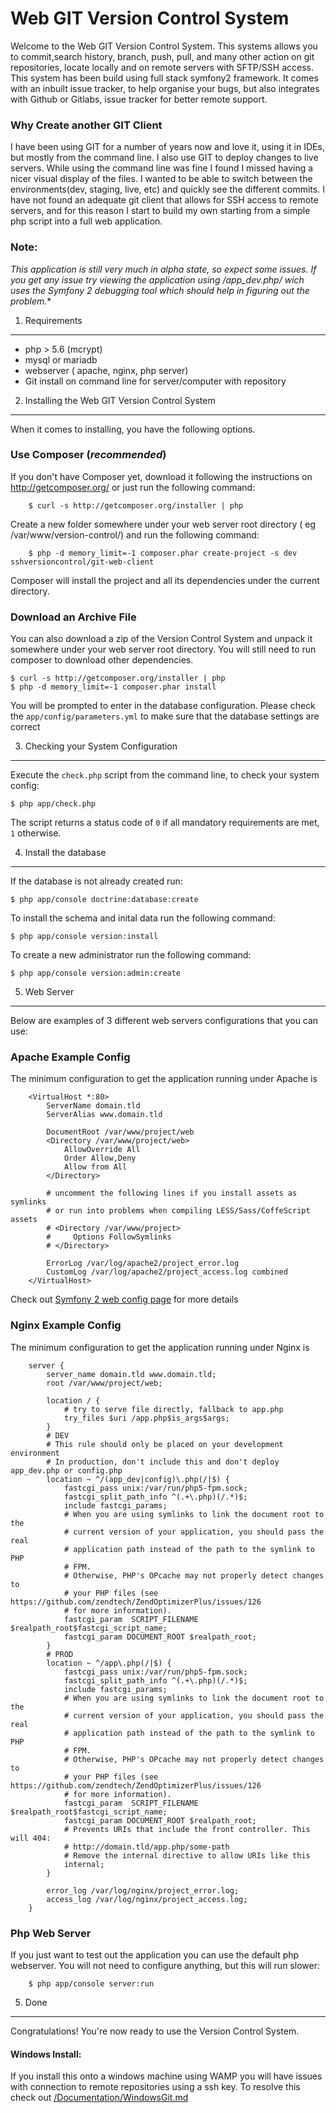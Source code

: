 Web GIT Version Control System
========================

Welcome to the Web GIT Version Control System. This systems allows you to commit,search history,
branch, push, pull, and many other action on git repositories, locate locally and on remote servers with 
SFTP/SSH access. This system has been build using full stack symfony2 framework. It comes with an inbuilt issue tracker, to help organise your bugs, but also integrates with
Github or Gitlabs, issue tracker for better remote support.


### Why Create another GIT Client
I have been using GIT for a number of years now and love it, using it in IDEs, but mostly from the command line.
I also use GIT to deploy changes to live servers. While using the command line was 
fine I found I missed having a nicer visual display of the files. I wanted to be able to switch between the environments(dev, staging, live, etc) 
and quickly see the different commits. I have not found an adequate git client that allows for SSH access to remote servers,
and for this reason I start to build my own starting from a simple php script into a full web application.

### Note:
**This application is still very much in alpha state, so expect some issues. If you get any issue try viewing the application
using /app_dev.php/* wich uses the Symfony 2 debugging tool which should help in figuring out the problem.**  
     
1) Requirements
----------------------------------
* php > 5.6 (mcrypt)
* mysql or mariadb
* webserver ( apache, nginx, php server)
* Git install on command line for server/computer with repository

2) Installing the Web GIT Version Control System
----------------------------------

When it comes to installing, you have the
following options.

### Use Composer (*recommended*)

If you don't have Composer yet, download it following the instructions on
http://getcomposer.org/ or just run the following command:
```
    $ curl -s http://getcomposer.org/installer | php
```
Create a new folder somewhere under your web server root directory ( eg /var/www/version-control/) and run the following command:
```
    $ php -d memory_limit=-1 composer.phar create-project -s dev sshversioncontrol/git-web-client 
```
Composer will install the project and all its dependencies under the current directory.

### Download an Archive File

You can also download a zip of the Version Control
System and unpack it somewhere under your web server root directory. You will still need to run composer to download other dependencies.

    $ curl -s http://getcomposer.org/installer | php
    $ php -d memory_limit=-1 composer.phar install


You will be prompted to enter in the database configuration.
Please check the `app/config/parameters.yml` to make sure that the database settings are correct

3) Checking your System Configuration
-------------------------------------

Execute the `check.php` script from the command line, to check your system config:

    $ php app/check.php

The script returns a status code of `0` if all mandatory requirements are met,
`1` otherwise.

4) Install the database
--------------------------------
If the database is not already created run:

    $ php app/console doctrine:database:create
    
To install the schema and inital data run the following command:

    $ php app/console version:install

To create a new administrator run the following command:

    $ php app/console version:admin:create

5) Web Server
--------------------------------
Below are examples of 3 different web servers configurations that you can use:

### Apache Example Config

The minimum configuration to get the application running under Apache is
```
    <VirtualHost *:80>
        ServerName domain.tld
        ServerAlias www.domain.tld

        DocumentRoot /var/www/project/web
        <Directory /var/www/project/web>
            AllowOverride All
            Order Allow,Deny
            Allow from All
        </Directory>

        # uncomment the following lines if you install assets as symlinks
        # or run into problems when compiling LESS/Sass/CoffeScript assets
        # <Directory /var/www/project>
        #     Options FollowSymlinks
        # </Directory>

        ErrorLog /var/log/apache2/project_error.log
        CustomLog /var/log/apache2/project_access.log combined
    </VirtualHost>
```

Check out [Symfony 2 web config page](http://symfony.com/doc/current/cookbook/configuration/web_server_configuration.html) for more details
### Nginx Example Config
The minimum configuration to get the application running under Nginx is
```
    server {
        server_name domain.tld www.domain.tld;
        root /var/www/project/web;

        location / {
            # try to serve file directly, fallback to app.php
            try_files $uri /app.php$is_args$args;
        }
        # DEV
        # This rule should only be placed on your development environment
        # In production, don't include this and don't deploy app_dev.php or config.php
        location ~ ^/(app_dev|config)\.php(/|$) {
            fastcgi_pass unix:/var/run/php5-fpm.sock;
            fastcgi_split_path_info ^(.+\.php)(/.*)$;
            include fastcgi_params;
            # When you are using symlinks to link the document root to the
            # current version of your application, you should pass the real
            # application path instead of the path to the symlink to PHP
            # FPM.
            # Otherwise, PHP's OPcache may not properly detect changes to
            # your PHP files (see https://github.com/zendtech/ZendOptimizerPlus/issues/126
            # for more information).
            fastcgi_param  SCRIPT_FILENAME  $realpath_root$fastcgi_script_name;
            fastcgi_param DOCUMENT_ROOT $realpath_root;
        }
        # PROD
        location ~ ^/app\.php(/|$) {
            fastcgi_pass unix:/var/run/php5-fpm.sock;
            fastcgi_split_path_info ^(.+\.php)(/.*)$;
            include fastcgi_params;
            # When you are using symlinks to link the document root to the
            # current version of your application, you should pass the real
            # application path instead of the path to the symlink to PHP
            # FPM.
            # Otherwise, PHP's OPcache may not properly detect changes to
            # your PHP files (see https://github.com/zendtech/ZendOptimizerPlus/issues/126
            # for more information).
            fastcgi_param  SCRIPT_FILENAME  $realpath_root$fastcgi_script_name;
            fastcgi_param DOCUMENT_ROOT $realpath_root;
            # Prevents URIs that include the front controller. This will 404:
            # http://domain.tld/app.php/some-path
            # Remove the internal directive to allow URIs like this
            internal;
        }

        error_log /var/log/nginx/project_error.log;
        access_log /var/log/nginx/project_access.log;
    }
```
### Php Web Server
If you just want to test out the application you can use the default php webserver.
You will not need to configure anything, but this will run slower:

```
    $ php app/console server:run
```

5) Done
--------------------------------

Congratulations! You're now ready to use the Version Control System.

#### Windows Install:
If you install this onto a windows machine using WAMP you will have issues with connection to remote
repositories using a ssh key. To resolve this check out [/Documentation/WindowsGit.md](Documentation/WindowsGit.md) 
